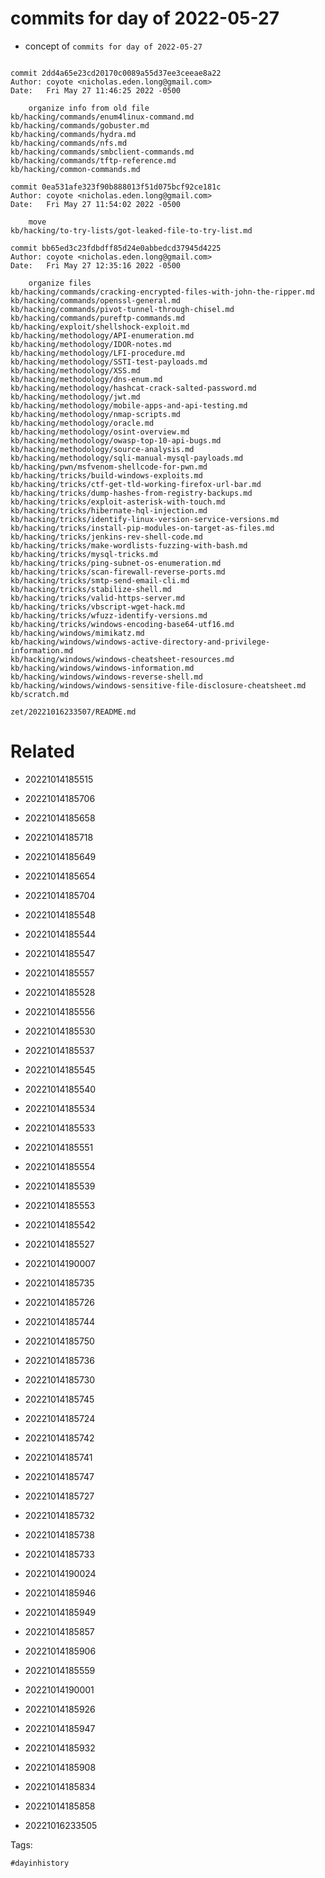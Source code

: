 # commits for day of 2022-05-27

- concept of `commits for day of 2022-05-27`

```

commit 2dd4a65e23cd20170c0089a55d37ee3ceeae8a22
Author: coyote <nicholas.eden.long@gmail.com>
Date:   Fri May 27 11:46:25 2022 -0500

    organize info from old file
kb/hacking/commands/enum4linux-command.md
kb/hacking/commands/gobuster.md
kb/hacking/commands/hydra.md
kb/hacking/commands/nfs.md
kb/hacking/commands/smbclient-commands.md
kb/hacking/commands/tftp-reference.md
kb/hacking/common-commands.md

commit 0ea531afe323f90b888013f51d075bcf92ce181c
Author: coyote <nicholas.eden.long@gmail.com>
Date:   Fri May 27 11:54:02 2022 -0500

    move
kb/hacking/to-try-lists/got-leaked-file-to-try-list.md

commit bb65ed3c23fdbdff85d24e0abbedcd37945d4225
Author: coyote <nicholas.eden.long@gmail.com>
Date:   Fri May 27 12:35:16 2022 -0500

    organize files
kb/hacking/commands/cracking-encrypted-files-with-john-the-ripper.md
kb/hacking/commands/openssl-general.md
kb/hacking/commands/pivot-tunnel-through-chisel.md
kb/hacking/commands/pureftp-commands.md
kb/hacking/exploit/shellshock-exploit.md
kb/hacking/methodology/API-enumeration.md
kb/hacking/methodology/IDOR-notes.md
kb/hacking/methodology/LFI-procedure.md
kb/hacking/methodology/SSTI-test-payloads.md
kb/hacking/methodology/XSS.md
kb/hacking/methodology/dns-enum.md
kb/hacking/methodology/hashcat-crack-salted-password.md
kb/hacking/methodology/jwt.md
kb/hacking/methodology/mobile-apps-and-api-testing.md
kb/hacking/methodology/nmap-scripts.md
kb/hacking/methodology/oracle.md
kb/hacking/methodology/osint-overview.md
kb/hacking/methodology/owasp-top-10-api-bugs.md
kb/hacking/methodology/source-analysis.md
kb/hacking/methodology/sqli-manual-mysql-payloads.md
kb/hacking/pwn/msfvenom-shellcode-for-pwn.md
kb/hacking/tricks/build-windows-exploits.md
kb/hacking/tricks/ctf-get-tld-working-firefox-url-bar.md
kb/hacking/tricks/dump-hashes-from-registry-backups.md
kb/hacking/tricks/exploit-asterisk-with-touch.md
kb/hacking/tricks/hibernate-hql-injection.md
kb/hacking/tricks/identify-linux-version-service-versions.md
kb/hacking/tricks/install-pip-modules-on-target-as-files.md
kb/hacking/tricks/jenkins-rev-shell-code.md
kb/hacking/tricks/make-wordlists-fuzzing-with-bash.md
kb/hacking/tricks/mysql-tricks.md
kb/hacking/tricks/ping-subnet-os-enumeration.md
kb/hacking/tricks/scan-firewall-reverse-ports.md
kb/hacking/tricks/smtp-send-email-cli.md
kb/hacking/tricks/stabilize-shell.md
kb/hacking/tricks/valid-https-server.md
kb/hacking/tricks/vbscript-wget-hack.md
kb/hacking/tricks/wfuzz-identify-versions.md
kb/hacking/tricks/windows-encoding-base64-utf16.md
kb/hacking/windows/mimikatz.md
kb/hacking/windows/windows-active-directory-and-privilege-information.md
kb/hacking/windows/windows-cheatsheet-resources.md
kb/hacking/windows/windows-information.md
kb/hacking/windows/windows-reverse-shell.md
kb/hacking/windows/windows-sensitive-file-disclosure-cheatsheet.md
kb/scratch.md
```

` zet/20221016233507/README.md `

# Related

- 20221014185515

- 20221014185706

- 20221014185658

- 20221014185718

- 20221014185649

- 20221014185654

- 20221014185704

- 20221014185548

- 20221014185544

- 20221014185547

- 20221014185557

- 20221014185528

- 20221014185556

- 20221014185530

- 20221014185537

- 20221014185545

- 20221014185540

- 20221014185534

- 20221014185533

- 20221014185551

- 20221014185554

- 20221014185539

- 20221014185553

- 20221014185542

- 20221014185527

- 20221014190007

- 20221014185735

- 20221014185726

- 20221014185744

- 20221014185750

- 20221014185736

- 20221014185730

- 20221014185745

- 20221014185724

- 20221014185742

- 20221014185741

- 20221014185747

- 20221014185727

- 20221014185732

- 20221014185738

- 20221014185733

- 20221014190024

- 20221014185946

- 20221014185949

- 20221014185857

- 20221014185906

- 20221014185559

- 20221014190001

- 20221014185926

- 20221014185947

- 20221014185932

- 20221014185908

- 20221014185834

- 20221014185858

- 20221016233505

Tags:

    #dayinhistory

